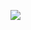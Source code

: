 [![](https://img.shields.io/website.svg?label=ktbarrett.github.io&longCache=true&style=flat-square&url=http%3A%2F%2Fktbarrett.github.io%2Findex.html&logo=GitHub%22)](https://ktbarrett.github.io/)
